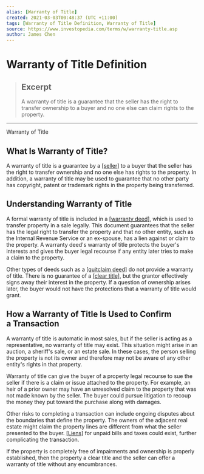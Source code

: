 ```yaml
---
alias: [Warranty of Title]
created: 2021-03-03T00:48:37 (UTC +11:00)
tags: [Warranty of Title Definition, Warranty of Title]
source: https://www.investopedia.com/terms/w/warranty-title.asp
author: James Chen
---
```


# Warranty of Title Definition

> ## Excerpt
> A warranty of title is a guarantee that the seller has the right to transfer ownership to a buyer and no one else can claim rights to the property.

---

Warranty of Title
## What Is Warranty of Title?

A warranty of title is a guarantee by a [[seller]](https://www.investopedia.com/terms/s/seller.asp) to a buyer that the seller has the right to transfer ownership and no one else has rights to the property. In addition, a warranty of title may be used to guarantee that no other party has copyright, patent or trademark rights in the property being transferred.

## Understanding Warranty of Title

A formal warranty of title is included in a [[warranty deed]](https://www.investopedia.com/terms/w/warranty-deed.asp), which is used to transfer property in a sale legally. This document guarantees that the seller has the legal right to transfer the property and that no other entity, such as the Internal Revenue Service or an ex-spouse, has a lien against or claim to the property. A warranty deed's warranty of title protects the buyer's interests and gives the buyer legal recourse if any entity later tries to make a claim to the property.

Other types of deeds such as a [[quitclaim deed]](https://www.investopedia.com/terms/q/quitclaimdeed.asp) do not provide a warranty of title. There is no guarantee of a [[clear title]](https://www.investopedia.com/terms/c/clear-title.asp), but the grantor effectively signs away their interest in the property. If a question of ownership arises later, the buyer would not have the protections that a warranty of title would grant.

## How a Warranty of Title Is Used to Confirm a Transaction

A warranty of title is automatic in most sales, but if the seller is acting as a representative, no warranty of title may exist. This situation might arise in an auction, a sheriff's sale, or an estate sale. In these cases, the person selling the property is not its owner and therefore may not be aware of any other entity's rights in that property.

Warranty of title can give the buyer of a property legal recourse to sue the seller if there is a claim or issue attached to the property. For example, an heir of a prior owner may have an unresolved claim to the property that was not made known by the seller. The buyer could pursue litigation to recoup the money they put toward the purchase along with damages.

Other risks to completing a transaction can include ongoing disputes about the boundaries that define the property. The owners of the adjacent real estate might claim the property lines are different from what the seller presented to the buyer. [[Liens]](https://www.investopedia.com/terms/l/lien.asp) for unpaid bills and taxes could exist, further complicating the transaction.

If the property is completely free of impairments and ownership is properly established, then the property a clear title and the seller can offer a warranty of title without any encumbrances.
